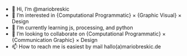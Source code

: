 - 👋 Hi, I’m @mariobreskic
- 👀 I’m interested in {Computational Programmatic} × {Graphic Visual} × Design
- 🌱 I’m currently learning js, processing, and python
- 💞️ I’m looking to collaborate on {Computational Programmatic} × {Communication Graphic} × Design
- 📫 How to reach me is easiest by mail hallo(a)mariobreskic.de

<!---
mariobreskic/mariobreskic is a ✨ special ✨ repository because its `README.md` (this file) appears on your GitHub profile.
You can click the Preview link to take a look at your changes.
--->
